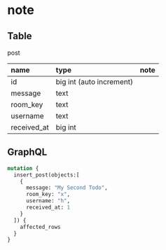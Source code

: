 # note

## Table

post

|name|type|note|
|:--|:--|:--|
|id|big int (auto increment)||
|message|text||
|room_key|text||
|username|text||
|received_at|big int||

## GraphQL

```graphql
mutation {
  insert_post(objects:[
    {
      message: "My Second Todo",
      room_key: "x",
      username: "h",
      received_at: 1
    }
  ]) {
    affected_rows
  }
}
```
